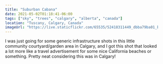 ```yaml
---
title: "Suburban Cabana"
date: 2021-05-02T01:18:41-06:00
tags: ["sky", "trees", "calgary", "alberta", "canada"]
location: "Tuscany, Calgary, Canada"
imageUrl: "https://live.staticflickr.com/65535/52418311449_dbba79ba01_b.jpg"
---
```


I was just going for some generic infrastructure shots in this little community courtyard/garden area in Calgary, and I got this shot that looked a lot more like a travel advertisement for some nice California beaches or something. Pretty neat considering this was in Calgary!